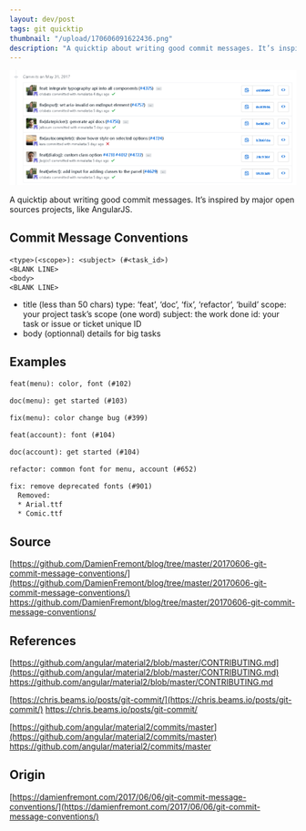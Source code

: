 ```yaml
---
layout: dev/post
tags: git quicktip
thumbnail: "/upload/170606091622436.png"
description: "A quicktip about writing good commit messages. It’s inspired by major open sources projects..."
---
```


 
![post-image](/upload/170606091622436.png)
 
A quicktip about writing good commit messages. It’s inspired by major open sources projects, like AngularJS.
  

 
 
 
## Commit Message Conventions
 
```
<type>(<scope>): <subject> (#<task_id>)
<BLANK LINE>
<body>
<BLANK LINE>
```
 
* title (less than 50 chars) type: ‘feat’, ‘doc’, ‘fix’, ‘refactor’, ‘build’ scope: your project task’s scope (one word) subject: the work done id: your task or issue or ticket unique ID
* body (optionnal) details for big tasks
 
 
 
## Examples
 
```
feat(menu): color, font (#102)
```

```
doc(menu): get started (#103)
```

```
fix(menu): color change bug (#399)
```

```
feat(account): font (#104)
```

```
doc(account): get started (#104)
```

```
refactor: common font for menu, account (#652)
```

```
fix: remove deprecated fonts (#901)
  Removed:
  * Arial.ttf
  * Comic.ttf
```

 
## Source
 
[https://github.com/DamienFremont/blog/tree/master/20170606-git-commit-message-conventions/](https://github.com/DamienFremont/blog/tree/master/20170606-git-commit-message-conventions/)
https://github.com/DamienFremont/blog/tree/master/20170606-git-commit-message-conventions/
 
 
 
## References
 
[https://github.com/angular/material2/blob/master/CONTRIBUTING.md](https://github.com/angular/material2/blob/master/CONTRIBUTING.md)
https://github.com/angular/material2/blob/master/CONTRIBUTING.md
 
[https://chris.beams.io/posts/git-commit/](https://chris.beams.io/posts/git-commit/)
https://chris.beams.io/posts/git-commit/
 
[https://github.com/angular/material2/commits/master](https://github.com/angular/material2/commits/master)
https://github.com/angular/material2/commits/master
 
 
## Origin
[https://damienfremont.com/2017/06/06/git-commit-message-conventions/](https://damienfremont.com/2017/06/06/git-commit-message-conventions/)
 
